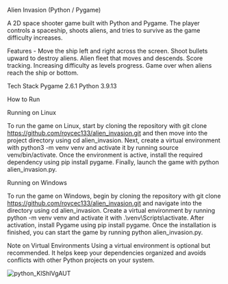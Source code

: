 Alien Invasion (Python / Pygame)

A 2D space shooter game built with Python and Pygame.
The player controls a spaceship, shoots aliens, and tries to survive as the game difficulty increases.

 Features - 
Move the ship left and right across the screen.
Shoot bullets upward to destroy aliens.
Alien fleet that moves and descends.
Score tracking.
Increasing difficulty as levels progress.
Game over when aliens reach the ship or bottom.

Tech Stack
Pygame 2.6.1
Python 3.9.13

  How to Run
  
Running on Linux

To run the game on Linux, start by cloning the repository with git clone https://github.com/roycec133/alien_invasion.git and then move into the project directory using cd alien_invasion. Next, create a virtual environment with python3 -m venv venv and activate it by running source venv/bin/activate. Once the environment is active, install the required dependency using pip install pygame. Finally, launch the game with python alien_invasion.py.

Running on Windows

To run the game on Windows, begin by cloning the repository with git clone https://github.com/roycec133/alien_invasion.git and navigate into the directory using cd alien_invasion. Create a virtual environment by running python -m venv venv and activate it with .\venv\Scripts\activate. After activation, install Pygame using pip install pygame. Once the installation is finished, you can start the game by running python alien_invasion.py.

 Note on Virtual Environments
Using a virtual environment is optional but recommended. It helps keep your dependencies organized and avoids conflicts with other Python projects on your system.

![python_KlShlVgAUT](https://github.com/user-attachments/assets/00bdf84d-7f42-4009-b950-fe71efa7de2a)
